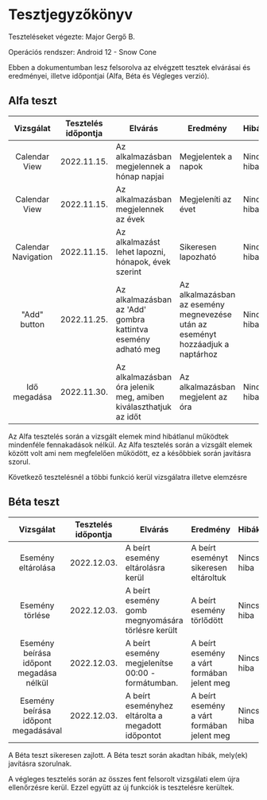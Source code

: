 ﻿# Tesztjegyzőkönyv

Teszteléseket végezte: Major Gergő B.

Operációs rendszer: Android 12 - Snow Cone

Ebben a dokumentumban lesz felsorolva az elvégzett tesztek elvárásai és eredményei, illetve időpontjai (Alfa, Béta és Végleges verzió).

## Alfa teszt

| Vizsgálat | Tesztelés időpontja | Elvárás | Eredmény | Hibák |
| :---: | --- | --- | --- | --- |
| Calendar View| 2022.11.15. | Az alkalmazásban megjelennek a hónap napjai | Megjelentek a napok | Nincs hiba |
| Calendar View| 2022.11.15. | Az alkalmazásban megjelennek az évek | Megjeleníti az évet | Nincs hiba |
| Calendar Navigation| 2022.11.15. | Az alkalmazást lehet lapozni, hónapok, évek szerint| Sikeresen lapozható |Nincs hiba|
| "Add" button| 2022.11.25. | Az alkalmazásban az 'Add' gombra kattintva esemény adható meg| Az alkalmazásban az esemény megnevezése után az eseményt hozzáadjuk a naptárhoz |Nincs hiba|
| Idő megadása | 2022.11.30. | Az alkalmazásban óra jelenik meg, amiben kiválaszthatjuk az időt| Az alkalmazásban megjelent az óra | Nincs hiba|

Az Alfa tesztelés során a vizsgált elemek mind hibátlanul működtek mindenféle fennakadások nélkül.
Az Alfa tesztelés során a vizsgált elemek között volt ami nem megfelelően működött, ez a későbbiek során javításra szorul.

Következő tesztelésnél a többi funkció kerül vizsgálatra illetve elemzésre
## Béta teszt

| Vizsgálat | Tesztelés időpontja | Elvárás | Eredmény | Hibák |
| :---: | --- | --- | --- | --- |
| Esemény eltárolása| 2022.12.03. | A beírt esemény eltárolásra kerül|  A beírt eseményt sikeresen eltároltuk | Nincs hiba|
| Esemény törlése| 2022.12.03. | A beírt esemény gomb megnyomására törlésre került|  A beírt esemény törlődött| Nincs hiba|
| Esemény beírása időpont megadása nélkül| 2022.12.03. | A beírt esemény megjelenítse 00:00 - formátumban.|  A beírt esemény a várt formában jelent meg| Nincs hiba|
 Esemény beírása időpont megadásával| 2022.12.03. | A beírt eseményhez eltárolta a megadott időpontot|  A beírt esemény a várt formában jelent meg| Nincs hiba|



A Béta teszt sikeresen zajlott.
A Béta teszt során akadtan hibák, mely(ek) javításra szorulnak.

A végleges tesztelés során az összes fent felsorolt vizsgálati elem újra ellenőrzésre kerül. Ezzel együtt az új funkciók is tesztelésre kerültek.
